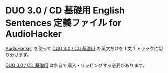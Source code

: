 DUO 3.0 / CD 基礎用 English Sentences 定義ファイル for AudioHacker
==================================================================

[AudioHacker](https://github.com/yuya-takeyama/audio_hacker) を使って [DUO 3.0 / CD 基礎用](http://www.amazon.co.jp/gp/product/4900790060) の英文だけを 1 文 1 トラックに切り分けます。

[DUO 3.0 / CD 基礎用](http://www.amazon.co.jp/gp/product/4900790060) は各自で購入・リッピングする必要があります。
